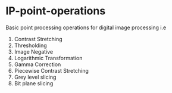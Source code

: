 # IP-point-operations
Basic point processing operations for digital image processing i.e

1. Contrast Stretching
2. Thresholding
3. Image Negative
4. Logarithmic Transformation
5. Gamma Correction
6. Piecewise Contrast Stretching
7. Grey level slicing
8. Bit plane slicing
